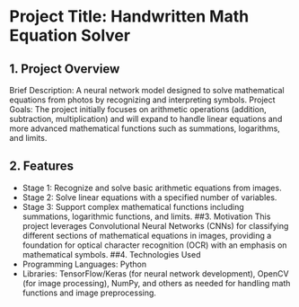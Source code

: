 # Project Title: Handwritten Math Equation Solver
## 1. Project Overview
Brief Description: A neural network model designed to solve mathematical equations from photos by recognizing and interpreting symbols.
Project Goals: The project initially focuses on arithmetic operations (addition, subtraction, multiplication) and will expand to handle linear equations and more advanced mathematical functions such as summations, logarithms, and limits.
## 2. Features
- Stage 1: Recognize and solve basic arithmetic equations from images.
- Stage 2: Solve linear equations with a specified number of variables.
- Stage 3: Support complex mathematical functions including summations, logarithmic functions, and limits.
##3. Motivation
This project leverages Convolutional Neural Networks (CNNs) for classifying different sections of mathematical equations in images, providing a foundation for optical character recognition (OCR) with an emphasis on mathematical symbols.
##4. Technologies Used
- Programming Languages: Python
- Libraries: TensorFlow/Keras (for neural network development), OpenCV (for image processing), NumPy, and others as needed for handling math functions and image preprocessing.
